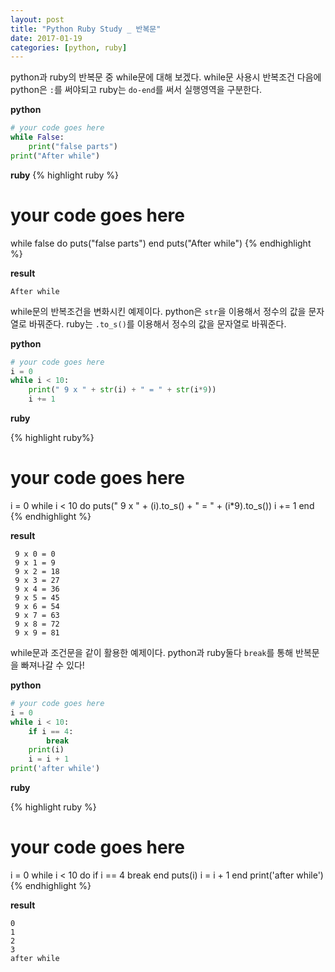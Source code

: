 ```yaml
---
layout: post
title: "Python Ruby Study _ 반복문"
date: 2017-01-19
categories: [python, ruby]
---
```


python과 ruby의 반복문 중 while문에 대해 보겠다. while문 사용시 반복조건 다음에
python은 `:`를 써야되고 ruby는 `do-end`를 써서 실행영역을 구분한다.

**python**

```python
# your code goes here
while False:
	print("false parts")
print("After while")
```

**ruby**
{% highlight ruby %}
# your code goes here
while false do
	puts("false parts")
end
puts("After while")
{% endhighlight %}

**result**

```
After while
```


while문의 반복조건을 변화시킨 예제이다. python은 `str`을 이용해서 정수의 값을 문자열로
바꿔준다. ruby는 `.to_s()`를 이용해서 정수의 값을 문자열로 바꿔준다.

**python**

```python
# your code goes here
i = 0
while i < 10:
	print(" 9 x " + str(i) + " = " + str(i*9))
	i += 1
```

**ruby**

{% highlight ruby%}
# your code goes here
i = 0
while i < 10 do
	puts(" 9 x " + (i).to_s() + " = " + (i*9).to_s())
	i += 1
end
{% endhighlight %}

**result**

```
 9 x 0 = 0
 9 x 1 = 9
 9 x 2 = 18
 9 x 3 = 27
 9 x 4 = 36
 9 x 5 = 45
 9 x 6 = 54
 9 x 7 = 63
 9 x 8 = 72
 9 x 9 = 81
```


while문과 조건문을 같이 활용한 예제이다. python과 ruby둘다 `break`를 통해 반복문을
빠져나갈 수 있다!

**python**

```python
# your code goes here
i = 0
while i < 10:
    if i == 4:
        break
    print(i)
    i = i + 1
print('after while')
```

**ruby**

{% highlight ruby %}
# your code goes here
i = 0
while i < 10 do
    if i == 4
        break
    end
    puts(i)
    i = i + 1
end
print('after while')
{% endhighlight %}

**result**

```
0
1
2
3
after while
```
